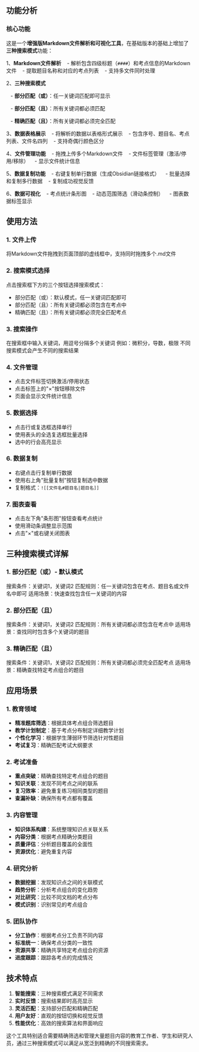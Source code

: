 ## 功能分析

### 核心功能
这是一个**增强版Markdown文件解析和可视化工具**，在基础版本的基础上增加了**三种搜索模式**功能：

1、**Markdown文件解析**
   - 解析包含四级标题（`####`）和考点信息的Markdown文件
   - 提取题目名称和对应的考点列表
   - 支持多文件同时处理

2、**三种搜索模式**

   - **部分匹配（或）**：任一关键词匹配即可显示
   
   - **部分匹配（且）**：所有关键词都必须匹配
   
   - **精确匹配（且）**：所有关键词都必须完全匹配

3、**数据表格展示**
   - 将解析的数据以表格形式展示
   - 包含序号、题目名、考点列表、文件名四列
   - 支持奇偶行颜色区分

4、**文件管理功能**
   - 拖拽上传多个Markdown文件
   - 文件标签管理（激活/停用/移除）
   - 显示文件统计信息

5、**数据复制功能**
   - 右键复制单行数据（生成Obsidian链接格式）
   - 批量选择和复制多行数据
   - 复制成功视觉反馈

6、**数据可视化**
   - 考点统计条形图
   - 动态范围筛选（滑动条控制）
   - 图表数据标签显示

  
## 使用方法

### 1. 文件上传
将Markdown文件拖拽到页面顶部的虚线框中，支持同时拖拽多个.md文件

### 2. 搜索模式选择
点击搜索框下方的三个按钮选择搜索模式：
- 部分匹配（或）：默认模式，任一关键词匹配即可
- 部分匹配（且）：所有关键词都必须包含在考点中
- 精确匹配（且）：所有关键词都必须完全匹配考点

### 3. 搜索操作
在搜索框中输入关键词，用逗号分隔多个关键词
例如：微积分，导数，极限
不同搜索模式会产生不同的搜索结果

### 4. 文件管理
- 点击文件标签切换激活/停用状态
- 点击标签上的"×"按钮移除文件
- 页面会显示文件统计信息

### 5. 数据选择
- 点击行或复选框选择单行
- 使用表头的全选复选框批量选择
- 选中的行会高亮显示

### 6. 数据复制
- 右键点击行复制单行数据
- 使用右上角"批量复制"按钮复制选中数据
- 复制格式：`![[文件名#题目名|题目名]]`

### 7. 图表查看
- 点击左下角"条形图"按钮查看考点统计
- 使用滑动条调整显示范围
- 点击"×"或右键关闭图表


## 三种搜索模式详解

### 1. 部分匹配（或）- 默认模式

搜索条件：关键词1，关键词2
匹配规则：任一关键词包含在考点、题目名或文件名中即可
适用场景：快速查找包含任一关键词的内容

### 2. 部分匹配（且）
搜索条件：关键词1，关键词2
匹配规则：所有关键词都必须包含在考点中
适用场景：查找同时包含多个关键词的题目

### 3. 精确匹配（且）
搜索条件：关键词1，关键词2
匹配规则：所有关键词都必须完全匹配考点
适用场景：精确查找特定考点组合的题目


## 应用场景

### 1. 教育领域
- **精准题库筛选**：根据具体考点组合筛选题目
- **教学计划制定**：基于考点分布制定详细教学计划
- **个性化学习**：根据学生薄弱环节筛选针对性题目
- **考试复习**：精确匹配考试大纲要求

### 2. 考试准备
- **重点突破**：精确查找特定考点组合的题目
- **知识关联**：发现不同考点之间的联系
- **复习效率**：避免重复练习相同类型的题目
- **查漏补缺**：确保所有考点都有覆盖

### 3. 内容管理
- **知识体系构建**：系统整理知识点关联关系
- **内容分类**：根据考点精确分类题目
- **质量评估**：分析题目覆盖的全面性
- **资源优化**：避免重复内容

### 4. 研究分析
- **数据挖掘**：发现知识点之间的关联模式
- **趋势分析**：分析考点组合的变化趋势
- **对比研究**：比较不同文档的考点分布
- **模式识别**：识别常见的考点组合

### 5. 团队协作
- **分工协作**：根据考点分工负责不同内容
- **标准统一**：确保考点分类的一致性
- **资源共享**：精确共享特定考点组合的资源
- **进度跟踪**：跟踪各考点的完成情况


## 技术特点
1. **智能搜索**：三种搜索模式满足不同需求
2. **实时反馈**：搜索结果即时高亮显示
3. **灵活匹配**：支持部分匹配和精确匹配
4. **用户友好**：直观的按钮切换和视觉反馈
5. **性能优化**：高效的搜索算法和界面响应

这个工具特别适合需要精确筛选和管理大量题目内容的教育工作者、学生和研究人员，通过三种搜索模式可以满足从宽泛到精确的不同搜索需求。
